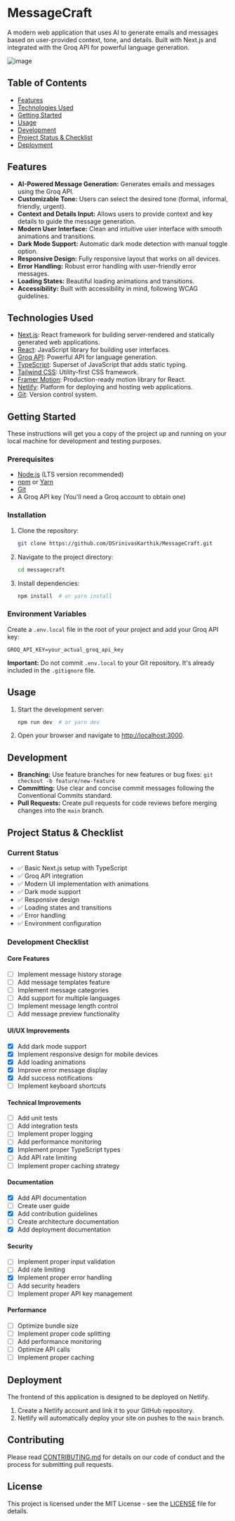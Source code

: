 # MessageCraft

A modern web application that uses AI to generate emails and messages based on user-provided context, tone, and details. Built with Next.js and integrated with the Groq API for powerful language generation.

![image](https://github.com/user-attachments/assets/5bdd02a5-c43b-4e1f-bece-0aa13c52e9a5)

## Table of Contents

*   [Features](#features)
*   [Technologies Used](#technologies-used)
*   [Getting Started](#getting-started)
*   [Usage](#usage)
*   [Development](#development)
*   [Project Status & Checklist](#project-status--checklist)
*   [Deployment](#deployment)

## Features

*   **AI-Powered Message Generation:** Generates emails and messages using the Groq API.
*   **Customizable Tone:** Users can select the desired tone (formal, informal, friendly, urgent).
*   **Context and Details Input:** Allows users to provide context and key details to guide the message generation.
*   **Modern User Interface:** Clean and intuitive user interface with smooth animations and transitions.
*   **Dark Mode Support:** Automatic dark mode detection with manual toggle option.
*   **Responsive Design:** Fully responsive layout that works on all devices.
*   **Error Handling:** Robust error handling with user-friendly error messages.
*   **Loading States:** Beautiful loading animations and transitions.
*   **Accessibility:** Built with accessibility in mind, following WCAG guidelines.

## Technologies Used

*   [Next.js](https://nextjs.org/): React framework for building server-rendered and statically generated web applications.
*   [React](https://reactjs.org/): JavaScript library for building user interfaces.
*   [Groq API](https://console.groq.com/docs/): Powerful API for language generation.
*   [TypeScript](https://www.typescriptlang.org/): Superset of JavaScript that adds static typing.
*   [Tailwind CSS](https://tailwindcss.com/): Utility-first CSS framework.
*   [Framer Motion](https://www.framer.com/motion/): Production-ready motion library for React.
*   [Netlify](https://www.netlify.com/): Platform for deploying and hosting web applications.
*   [Git](https://git-scm.com/): Version control system.

## Getting Started

These instructions will get you a copy of the project up and running on your local machine for development and testing purposes.

### Prerequisites

*   [Node.js](https://nodejs.org/) (LTS version recommended)
*   [npm](https://www.npmjs.com/) or [Yarn](https://yarnpkg.com/)
*   [Git](https://git-scm.com/)
*   A Groq API key (You'll need a Groq account to obtain one)

### Installation

1.  Clone the repository:
    ```bash
    git clone https://github.com/DSrinivasKarthik/MessageCraft.git
    ```

2.  Navigate to the project directory:
    ```bash
    cd messagecraft
    ```

3.  Install dependencies:
    ```bash
    npm install  # or yarn install
    ```

### Environment Variables

Create a `.env.local` file in the root of your project and add your Groq API key:

```
GROQ_API_KEY=your_actual_groq_api_key
```

**Important:** Do not commit `.env.local` to your Git repository. It's already included in the `.gitignore` file.

## Usage

1.  Start the development server:
    ```bash
    npm run dev  # or yarn dev
    ```

2.  Open your browser and navigate to [http://localhost:3000](http://localhost:3000).

## Development

*   **Branching:** Use feature branches for new features or bug fixes: `git checkout -b feature/new-feature`
*   **Committing:** Use clear and concise commit messages following the Conventional Commits standard.
*   **Pull Requests:** Create pull requests for code reviews before merging changes into the `main` branch.

## Project Status & Checklist

### Current Status
- ✅ Basic Next.js setup with TypeScript
- ✅ Groq API integration
- ✅ Modern UI implementation with animations
- ✅ Dark mode support
- ✅ Responsive design
- ✅ Loading states and transitions
- ✅ Error handling
- ✅ Environment configuration

### Development Checklist

#### Core Features
- [ ] Implement message history storage
- [ ] Add message templates feature
- [ ] Implement message categories
- [ ] Add support for multiple languages
- [ ] Implement message length control
- [ ] Add message preview functionality

#### UI/UX Improvements
- [x] Add dark mode support
- [x] Implement responsive design for mobile devices
- [x] Add loading animations
- [x] Improve error message display
- [x] Add success notifications
- [ ] Implement keyboard shortcuts

#### Technical Improvements
- [ ] Add unit tests
- [ ] Add integration tests
- [ ] Implement proper logging
- [ ] Add performance monitoring
- [x] Implement proper TypeScript types
- [ ] Add API rate limiting
- [ ] Implement proper caching strategy

#### Documentation
- [x] Add API documentation
- [ ] Create user guide
- [x] Add contribution guidelines
- [ ] Create architecture documentation
- [x] Add deployment documentation

#### Security
- [ ] Implement proper input validation
- [ ] Add rate limiting
- [x] Implement proper error handling
- [ ] Add security headers
- [ ] Implement proper API key management

#### Performance
- [ ] Optimize bundle size
- [ ] Implement proper code splitting
- [ ] Add performance monitoring
- [ ] Optimize API calls
- [ ] Implement proper caching

## Deployment

The frontend of this application is designed to be deployed on Netlify.

1.  Create a Netlify account and link it to your GitHub repository.
2.  Netlify will automatically deploy your site on pushes to the `main` branch.

## Contributing

Please read [CONTRIBUTING.md](CONTRIBUTING.md) for details on our code of conduct and the process for submitting pull requests.

## License

This project is licensed under the MIT License - see the [LICENSE](LICENSE) file for details.
